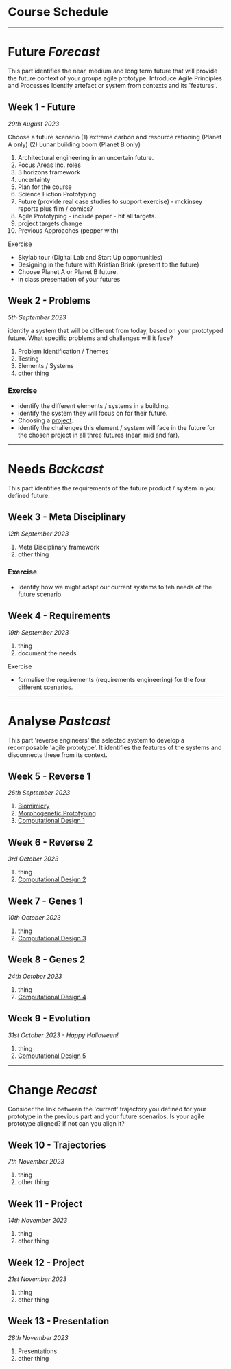 # Course Schedule

-------------------------------------
# Future *Forecast*
This part identifies the near, medium and long term future that will provide the future context of your groups agile prototype. Introduce Agile Principles and Processes
Identify artefact or system from contexts and its 'features'.


## Week 1 - Future

*29th August 2023*

Choose a future scenario (1) extreme carbon and resource rationing (Planet A only) (2) Lunar building boom (Planet B only)

1. Architectural engineering in an uncertain future.
1. Focus Areas Inc. roles
2. 3 horizons framework
1. uncertainty
1. Plan for the course
2. Science Fiction Prototyping
1. Future (provide real case studies to support exercise) - mckinsey reports plus film / comics?
1. Agile Prototyping - include paper - hit all targets.
1. project targets
change 
1. Previous Approaches (pepper with)

Exercise
* Skylab tour (Digital Lab and Start Up opportunities)
* Designing in the future with Kristian Brink (present to the future)
* Choose Planet A or Planet B future.
* in class presentation of your futures

## Week 2 - Problems

*5th September 2023*

identify a system that will be different from today, based on your prototyped future. What specific problems and challenges will it face?

1. Problem Identification / Themes
2. Testing
3. Elements / Systems
4. other thing

### Exercise
* identify the different elements / systems in a building.
* identify the system they will focus on for their future.
* Choosing a [project](/Projects).
* identify the challenges this element / system will face in the future for the chosen project in all three futures (near, mid and far).

-------------------------------------
# Needs *Backcast*
This part identifies the requirements of the future product / system in you defined future.

## Week 3 - Meta Disciplinary

*12th September 2023*

1. Meta Disciplinary framework
2. other thing

### Exercise
* Identify how we might adapt our current systems to teh needs of the future scenario.

## Week 4 - Requirements

*19th September 2023*

1. thing
2. document the needs

Exercise
* formalise the requirements (requirements engineering) for the four different scenarios.

-------------------------------------
# Analyse *Pastcast*
This part 'reverse engineers' the selected system to develop a recomposable 'agile prototype'. It identifies the features of the systems and disconnects these from its context.

## Week 5 - Reverse 1

*26th September 2023*

1. [Biomimicry](Concepts/Biomimicry)
2. [Morphogenetic Prototyping](Concepts/MorphogeneticPrototyping)
3. [Computational Design 1](Concepts/ComputationalDesign)

## Week 6 - Reverse 2

*3rd October 2023*

1. thing
2. [Computational Design 2](Concepts/ComputationalDesign)

## Week 7 - Genes 1

*10th October 2023*

1. thing
2.  [Computational Design 3](Concepts/ComputationalDesign)


## Week 8 - Genes 2

*24th October 2023*

1. thing
2.  [Computational Design 4](Concepts/ComputationalDesign)

## Week 9 - Evolution

*31st October 2023 - Happy Halloween!*

1. thing
2. [Computational Design 5](Concepts/ComputationalDesign)


------------------------------------
# Change *Recast*
Consider the link between the 'current' trajectory you defined for your prototype in the previous part and your future scenarios. Is your agile prototype aligned? if not can you align it?

## Week 10 - Trajectories

*7th November 2023*

1. thing
2. other thing

## Week 11 - Project

*14th November 2023*

1. thing
2. other thing

## Week 12 - Project

*21st November 2023*

1. thing
2. other thing

## Week 13 - Presentation

*28th November 2023*

1. Presentations
2. other thing
